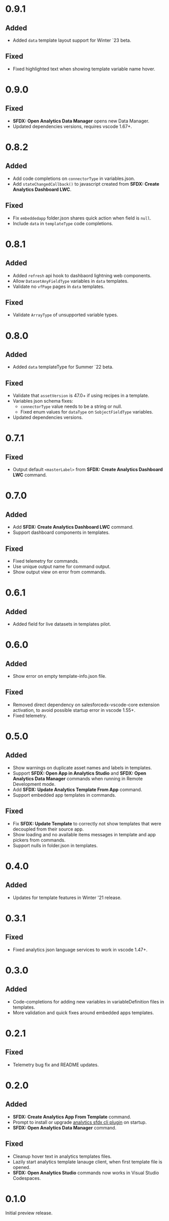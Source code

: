 # 0.9.1

## Added

- Added `data` template layout support for Winter `23 beta.

## Fixed

- Fixed highlighted text when showing template variable name hover.

# 0.9.0

## Fixed

- **SFDX: Open Analytics Data Manager** opens new Data Manager.
- Updated dependencies versions, requires vscode 1.67+.

# 0.8.2

## Added

- Add code completions on `connectorType` in variables.json.
- Add `stateChangedCallback()` to javascript created from **SFDX: Create Analytics Dashboard LWC**.

## Fixed

- Fix `embeddedapp` folder.json shares quick action when field is `null`.
- Include `data` in `templateType` code completions.

# 0.8.1

## Added

- Added `refresh` api hook to dashbaord lightning web components.
- Allow `DatasetAnyFieldType` variables in `data` templates.
- Validate no `vfPage` pages in `data` templates.

## Fixed

- Validate `ArrayType` of unsupported variable types.

# 0.8.0

## Added

- Added `data` templateType for Summer `22 beta.

## Fixed

- Validate that `assetVersion` is 47.0+ if using recipes in a template.
- Variables json schema fixes:
  - `connectorType` value needs to be a string or null.
  - Fixed enum values for `dataType` on `SobjectFieldType` variables.
- Updated dependencies versions.

# 0.7.1

## Fixed

- Output default `<masterLabel>` from **SFDX: Create Analytics Dashboard LWC** command.

# 0.7.0

## Added

- Add **SFDX: Create Analytics Dashboard LWC** command.
- Support dashboard components in templates.

## Fixed

- Fixed telemetry for commands.
- Use unique output name for command output.
- Show output view on error from commands.

# 0.6.1

## Added

- Added field for live datasets in templates pilot.

# 0.6.0

## Added

- Show error on empty template-info.json file.

## Fixed

- Removed direct dependency on salesforcedx-vscode-core extension activation, to avoid possible startup error in
  vscode 1.55+.
- Fixed telemetry.

# 0.5.0

## Added

- Show warnings on duplicate asset names and labels in templates.
- Support **SFDX: Open App in Analytics Studio** and **SFDX: Open Analytics Data Manager** commands when running in
  Remote Development mode.
- Add **SFDX: Update Analytics Template From App** command.
- Support embedded app templates in commands.

## Fixed

- Fix **SFDX: Update Template** to correctly not show templates that were decoupled from their source app.
- Show loading and no available items messages in template and app pickers from commands.
- Support nulls in folder.json in templates.

# 0.4.0

## Added

- Updates for template features in Winter '21 release.

# 0.3.1

## Fixed

- Fixed analytics json language services to work in vscode 1.47+.

# 0.3.0

## Added

- Code-completions for adding new variables in variableDefinition files in templates.
- More validation and quick fixes around embedded apps templates.

# 0.2.1

## Fixed

- Telemetry bug fix and README updates.

# 0.2.0

## Added

- **SFDX: Create Analytics App From Template** command.
- Prompt to install or upgrade [analytics sfdx cli plugin](http://sfdc.co/adx_cli_help) on startup.
- **SFDX: Open Analytics Data Manager** command.

## Fixed

- Cleanup hover text in analytics templates files.
- Lazily start analytics template lanauge client, when first template file is opened.
- **SFDX: Open Analytics Studio** commands now works in Visual Studio Codespaces.

# 0.1.0

Initial preview release.
